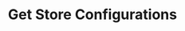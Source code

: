 ---
title: Get Store Configurations
excerpt: Returns InStore configuration details of a specific store.
api:
  file: customer-v11.json
  operationId: get-store-configurations
deprecated: false
hidden: false
metadata:
  title: ''
  description: ''
  robots: index
next:
  description: ''
---